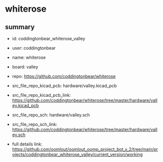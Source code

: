 # whiterose
 
## summary 
* id: coddingtonbear_whiterose_valley
* user: coddingtonbear
* name: whiterose
* board: valley
* repo: https://github.com/coddingtonbear/whiterose
* src_file_repo_kicad_pcb: hardware/valley.kicad_pcb
* src_file_repo_kicad_pcb_link: https://github.com/coddingtonbear/whiterose/tree/master/hardware/valley.kicad_pcb


* src_file_repo_sch: hardware/valley.sch
* src_file_repo_sch_link: https://github.com/coddingtonbear/whiterose/tree/master/hardware/valley.sch
* full details link: https://github.com/oomlout/oomlout_oomp_project_bot_v_2/tree/main/projects/coddingtonbear_whiterose_valley/current_version/working  







